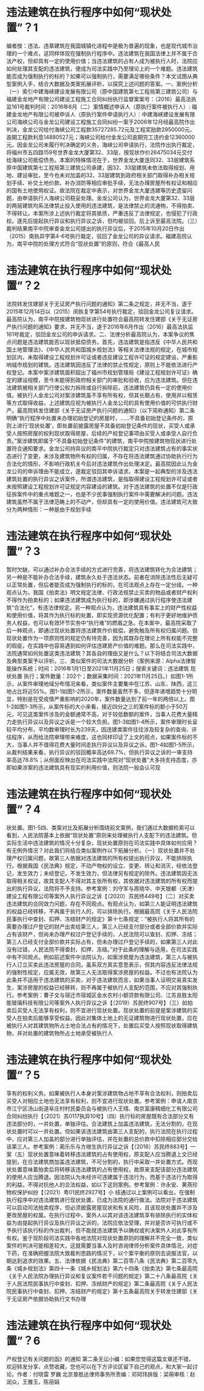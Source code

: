 # 违法建筑在执行程序中如何“现状处置”？1

编者按：违法、违章建筑在我国城镇化进程中是极为普遍的现象，也是现代城市治理的一个难点，这同样体现在强制执行程序中。违法建筑在我国法律上并不属于合法产权，但却具有一定的使用价值；当违法建筑的占有人成为被执行人时，法院应如何处理其支配的违法建筑，便成为司法实践中乃至理论上的一个难题。违法建筑能否成为强制执行的标的？如果可以强制执行，需要满足哪些条件？本文试图从典型案例入手，结合大数据及类案拓展评析，以探究上述问题的答案。一、案例分析（一）索引中建海峡建设发展有限公司（原中国建筑第七工程局第三建筑公司）与福建金龙地产有限公司建设工程施工合同纠纷执行监督案案号：（2016）最高法执监161号裁判时间：2016年6月（二）案情概述申诉人（原执行案件被执行人）: 福建金龙地产有限公司被申诉人（原执行案件申请执行人）：中建海峡建设发展有限公司海峡公司与金龙公司建设工程施工合同纠纷一案于2006年12月经最高院作出判决，金龙公司给付海峡公司工程款35727285.72元及工程奖励款2950000元、逾期工程款利息14880527元；海峡公司给付金龙公司逾期完工违约金12360000元。因金龙公司未履行判决确定的义务，海峡公司申请执行，法院作出执行裁定，将福州市五四路159号世界金龙大厦第32、33层，按现状作价26475034元交付给海峡公司抵偿债务。本案的特殊情况在于，世界金龙大厦连同32、33层建筑系原中国建筑第七工程局第三建筑公司承建，因32、33层建筑未依法取得规划、用地、建设审批，至今也未对加盖的32、33层建筑到政府相关部门取得补办相关规划手续、补交土地价款、补办消防等相应审批手续，无法办理房屋所有权证和相应的国有土地使用权证。故法院在裁定中表示，对世界金龙大厦违建等历史遗留问题，由申请执行人海峡公司稳妥处理。金龙公司认为，世界金龙大厦第32、33层的两层建筑均系法律禁止投入使用的违法建筑，是法律禁止的流通物，不得拍卖、不得转让。本案所涉上述执行裁定将其抵债，严重违反了法律规定，也侵犯了行政权。遂先后提起执行异议和执行异议之诉，但均被驳回。后上诉至最高法院。（三）裁判结果南平中院审查金龙公司提出的执行异议后，于2015年10月20日作出（2015）南执异字第4-6号执行裁定，驳回了金龙公司的异议请求。福建高院认为，南平中院的处理方式符合“现状处置”的原则，符合《最高人民

# 违法建筑在执行程序中如何“现状处置”？2

法院转发住建部关于无证房产执行问题的通知》第二条之规定，并无不当，遂于2015年12月14日以（2015）闵执复字第54号执行裁定，驳回金龙公司复议请求。最高院认为，南平中院按建筑物现状进行处置符合最高院转发住建部《关于无证房产执行问题的通知》要求，并无不当，遂于2016年6月作出（2016）最高法执监161号裁定，驳回金龙公司的申诉请求。二、法律分析最高院认为，本案争议的焦点问题是违法建筑能否以现状抵偿债务。首先，违法建筑是指违反《中华人民共和国土地管理法》、《中华人民共和国城乡规划法》等相关法律法规的规定，在城市规划区内，未取得建设工程规划许可证或者违反建设工程许可证的规定建设，严重影响城市规划的建筑。违法建筑因违反了法律的禁止性规定，原则上不能依法进行产权登记。本案中案涉建筑面积超出了福州市规划管理局《建设工程规划许可证》确定的建设规模，至今未能得到政府相关部门的审批和验收，应为违法建筑。但在违法建筑被相关部门行使公权力拆除或自行拆除前，违法建筑仍具有一定的使用价值。被执行人金龙公司对案涉建筑虽不享有所有权，但其长期占有、使用并以租赁等方式取得收益，上述建筑应视为被执行人金龙公司的具有使用价值的可供执行财产。最高院转发住建部《关于无证房产执行问题的通知》（以下简称通知）第二条明确“执行程序中处置未办理初始登记的房屋时，……不具备初始登记条件的，原则上进行‘现状处置’，即处置前披露房屋不具备初始登记条件的现状，买受人或承受人按照房屋的权利现状取得房屋，后续的产权登记事项由买受人或承受人自行负责。”案涉建筑即属于“不具备初始登记条件”的建筑，南平中院按建筑物现状进行处置符合通知要求。金龙公司持异议的南平中院执行裁定只对违法建筑占有的事实状态进行了变更，未涉及建筑物所有权的归属，不存在将违法建筑通过协助执行行为合法化的情形，不影响行政机关今后对违法建筑作出处理决定。最高院因此认为金龙公司的申诉理由不能成立，遂裁定驳回其申诉请求。本案是一起典型的涉及违法建筑处置的执行异议之诉案件，所谓违法建筑，是指取得建设工程规划许可证或者未按照建设工程规划许可证规定内容建设的建筑。对于违法建筑的处置不仅是行政征拆案件中的重点难题之一，也是不少民事强制执行案件中需要解决的问题。违法建筑虽然不属于法律范畴上的不动产，但却具有一定的使用价值。违法建筑可大致分为两种情形：一种是由于规划手续

# 违法建筑在执行程序中如何“现状处置”？3

暂时欠缺，可以通过补办合法手续的方式进行完善，将违法建筑转化为合法建筑；另一种是不能补办合法手续，建筑永久处于违法状态。前者在消除违法性后无疑可以正常处置，但后者能否成为强制执行的标的，在司法观点上存在一定分歧。一种观点认为，我国《拍卖法》明文规定法律、行政法规禁止买卖的物品或者财产权利不得作为拍卖标的；如果违法建筑成为执行标的，即涉嫌通过执行程序使违法建筑“合法化”，有违法律规定。另一种观点认为，违法建筑具有事实上的财产性权益和使用价值，将其作为执行标的处置，即实现资源优化配置；有利于更好地维护债务人权益，也可以有效环节实务中“执行难”的燃眉之急。在本案中，最高院采取了后一种观点，即通过现状处置将违法建筑作价抵偿，避免触及所有权归属问题。但现状处置作为一项原则性的规定仍有待完善，因为其既存在理论上所有权能不完整的瑕疵，在实践中也容易遇到如何评估违建房产价值的难题。那么在司法实践中，法院通常如何处置这类违法建筑？其各自的理由又是什么？以下将结合司法大数据及典型类案予以评析。三、类似案件的司法大数据分析（案例来源：Alpha法律智能操作系统；时间：2016年1月1日至2021年11月25日；搜索关键词：违法建筑 现状处置 执行；案件数量：202个；数据采集时间：2021年11月25日。）如图1-1所示，从案件审理地域分布情况来看，类似案件主要集中在江苏、山东、陕西，这三地占比将近55%。图1-1如图1-2所示，案件数量虽然不多，但逐年递增趋势十分明显，特别是在受疫情严重影响的2020年，案件数量达到了前一年的两倍以上。图1-2如图1-3所示，从案件标的大小来看，接近四分之三的案件标的额小于50万元，可见这类案件涉及的金额通常不高，对于较低数额的案件，当事人花费大量精力走执行异议以及异议之诉是一个较大负担。图1-3如图1-4所示，案件审理时长呈较平均分布，平均数审理时长为239天，因违建类案件往往涉及较复杂的查询、评估程序，从而给法院审理带来难度，这也同样印证了上文的观点，如果案件标的不大，当事人并不值得花费大量时间走执行异议以及异议之诉。图1-4如图1-5所示，从裁判结果来看，执行异议的驳回概率高达69.7%，但执行异议之诉的一审支持率高达78.8%；从侧面反映出在司法实践中法院对“现状处置”大多持支持态度，亦即如果涉案的违法建筑具有现实的利用价值，则法院一般会认可现

# 违法建筑在执行程序中如何“现状处置”？4

状处置。图1-5四、类案对比及拓展分析围绕前文案例，我们通过大数据检索可以看到，人民法院基本上依据“现状处置”原则来处理被执行人支配下的违法建筑。但实际生活中违法建筑的情况十分复杂，现状处置原则在司法实践中具体如何应用？有无例外情况？对此我们将结合类似案例作以下拓展分析。（一）现状处置并不处理产权归属问题，故第三人依据对违法建筑的所有权提出执行异议，不能排除执行。根据我国《民法典》规定，不动产物权的设立、变更、转让和消灭，经依法登记，发生效力；未经登记，不发生效力，但法律另有规定的除外。违法建筑因无法取得相关权证，故其支配人不得对其主张所有权，其依据对违法建筑的所有权而提出的执行异议，法院将不予支持。参考案例：刘守军与周晓华、中天银都（天津）建设工程有限公司等案外人执行异议之诉【（2020）苏民终449号】（二）对买卖违法建筑的合同效力问题，存在不同观点。有观点认为，如第三人能证明违法建筑的权益已经转移，不再属于执行人的，可以排除执行。根据最高院《关于人民法院民事执行中查封、扣押、冻结财产的规定》第十七条规定：“被执行人将其所有的需要办理过户登记的财产出卖给第三人，第三人已经支付部分或者全部价款并实际占有该财产，但尚未办理产权过户登记手续的，人民法院可以查封、扣押、冻结；第三人已经支付全部价款并实际占有，但未办理过户登记手续的，如果第三人对此没有过错，人民法院不得查封、扣押、冻结。”对于此条的理解与适用，在司法实践中有不同观点。例如前述案件中法院认为，如案涉房屋为违法建筑，第三人与被执行人订立买卖此违法房屋的合同，虽系双方真实意思表示，但其内容违反法律法规的强制性规定，应属无效，故第三人无法取得案涉房屋的权益。不过也有法院认为此条并不适用于违法建筑的买卖，对于违法建筑而言，如果当事人证明交易真实发生，案涉房屋的权益已经移转，则不再属于被执行人支配的范围，不应对其强制执行。参考案例：曹子文与宿迁市宿城区金水农村小额贷款有限公司、江苏良胜太阳能玻璃科技有限公司等案外人执行异议之诉【（2019）苏民终907号】（三）如拍卖后买受人无法享有权利，则不宜进行现状处置。现状处置的前提是案涉建筑的买受人在拍卖后能够享受权益。因此对集体土地上的无证建筑物进行现状处置，应在被执行人对其建筑物所占土地合法占有的情况下，处置后买受人按照现状取得建筑物，并对处置的建筑物所占土地承受被执行人

# 违法建筑在执行程序中如何“现状处置”？5

享有的权利义务。如果被执行人本身对案涉建筑物占地不享有合法权利，则拍卖后买受人对相应土地也无法享有权利，则不宜进行现状处置。参考案例：申请人南京市江宁区汤山街道阜庄村村民委员会与被执行人王晴、南京富康精细化工有限公司合同纠纷执行【（2021）苏0117执异10号】（四）执行标的房屋既有合法部分又有违法部分的，一并处置，单独评估。合法建筑上加盖违法建筑，无法分割的，在现状处置时可以一并处置。但如果该违法建筑由第三人支配的，执行法院在执行过程中，应对第三人加盖的部分进行单独评估，并在处置的总价款中扣除相应部分交给该第三人。参考案例：蔺乐乐与方继生执行异议之诉【（2018）苏民终883号】一案（五）现状处置意味着转移违法建筑的占有使用权，原支配人应当腾退上文已经提到，在合法建筑商加盖违法建筑，不可分割的，执行中采取一并处置方式。而现状处置意味着拍卖后将转移该违法建筑的占有使用权，故原来支配该部分违法建筑的使用人应当腾退。因法院认为未经许可违建属于违法行为，而基于违法行为取得的利益，不得对抗他人的合法权益，如以下这则案例。参考案例：许永安、黄燕珍物权保护纠纷【（2021）粤01民终2927号】小 结通过以上案例可以看出，在强制执行程序中对违法建筑进行现状处置，已成为法院的通行做法。法院对于违法建筑可以启动司法拍卖程序，但必须披露房屋现状和有关风险，且该现状处置并不涉及更改房屋的权属。在执行过程中，案外人以其对该违法建筑享有排除执行的实体权益为由提起执行异议及执行异议之诉的，法院应依法受理，并对是否许可执行或不予执行该执行标的作出裁判，但不能就违法建筑予以确权或判决案外人对此享有所有权。鉴于现阶段司法实践中各地法院对现状处置原则的理解并不完全一致，类似案件的判决可能相差较大，这就需要当事人及时咨询律师分析案件具体情况，对症下药，在准确把握法院大致裁判思路的情况下，以个案平衡的原则去说服法官，以期达到追求的效果。五、法律依据《民法典》第二百零八条《民法典》第二百零九条《城乡规划法》第四十一条《城乡规划法》第六十四条《拍卖法》第七条最高院《关于人民法院办理执行异议和复议案件若干问题的规定》第二十八条最高院《关于人民法院民事执行中查封、扣押、冻结财产的规定》第二条最高院《关于人民法院民事执行中查封、扣押、冻结财产的规定》第十五条最高院关于转发住建部《关于无证房产依据协助执行文书办理

# 违法建筑在执行程序中如何“现状处置”？6

产权登记有关问题的函》的通知 第二条无讼小编：如果您觉得这篇文章还不错，欢迎转发分享、点赞收藏，您也可以在下方评论区留下自己的观点，和大家一起讨论。作者：付晓雷 罗巍 北京普胜达律师事务所责编：邓珂玮排版：梁萌审核：赵润众，王雅玉，陈丽娟

